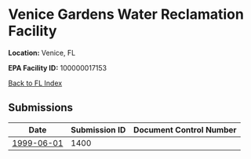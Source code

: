 # Venice Gardens Water Reclamation Facility

**Location:** Venice, FL

**EPA Facility ID:** 100000017153

[Back to FL Index](../../index.md)

## Submissions

| Date | Submission ID | Document Control Number |
|------|--------------|-------------------------|
| [1999-06-01](submissions/1400.md) | 1400 |  |
